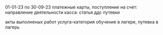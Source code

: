 01-01-23 по 30-09-23
платежные карты, поступление на счет: направление деятельности
касса: статья ддс путевки

акты выполненых работ услуга-категория обучение в лагере, путевка в лагерь
